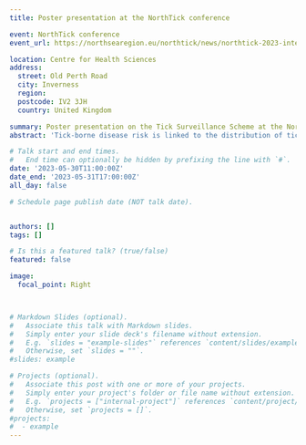 ```yaml
---
title: Poster presentation at the NorthTick conference 

event: NorthTick conference
event_url: https://northsearegion.eu/northtick/news/northtick-2023-international-conference/

location: Centre for Health Sciences 
address:
  street: Old Perth Road
  city: Inverness
  region: 
  postcode: IV2 3JH
  country: United Kingdom

summary: Poster presentation on the Tick Surveillance Scheme at the NorthTick conference in May 2023
abstract: 'Tick-borne disease risk is linked to the distribution of tick vector species. Thus, to assess disease risk and possible emergence, understanding tick distribution, seasonality and host associations is needed and this can be achieved through passive surveillance. The aim of this study was to use data from the UK Tick Surveillance Scheme to assess changes in tick distribution and understand which species of ticks are present in the UK and their distribution. Data was collected through passive surveillance between 2013 and 2020. Members of the public, GPs, veterinary practices and wildlife charities were able to submit ticks found on humans and animals along with information about location, date the ticks were found and the hosts they were found on. We also investigated potential changes in the distribution of *I*. *ricinus*, the main vector of several pathogens including *Borrelia burgdorferi* s.l. (agent of Lyme borreliosis) and tick-borne encephalitis virus. We selected records of *I. ricinus* bites on humans, dogs and cats in the UK and we divided the UK into 20 km x 20 km grids. We then investigated changes in the proportion of grids reporting a tick bite for each region using statistical models. Between 2012 and 2020, 7662 records were received and 37 tick species were detected. Most records were acquired in the UK with only 237 that were associated with recent overseas travel. The dominant species was *I. ricinus* and records peaked during May and June, highlighting a key risk period for tick bites. Other key UK species were detected, including *Dermacentor reticulatus* and *Haemaphysalis punctata* as well as several rarer species that may present novel tick-borne disease risk to humans and other animals. Imported ticks were also detected, including Crimea Congo Haemorrhagic fever virus vector *Hyalomma*. When investigating potential expansion of *I. ricinus*, 9.2% (range 1.2%–30%) of grids had at least one record every year since 2013. Most regions reported a yearly increase in the percentage of grids reporting *I. ricinus* since 2013 and the highest changes occurred in the South and East England with 5%–6.7% of new grids reporting *I. ricinus* bites each year in areas that never reported ticks before. Spatiotemporal analyses suggested that, while all regions recorded *I. ricinus* in new areas every year, there was a yearly decline in the percentage of new areas covered, except for Scotland. To conclude, these data allowed us to better understand the tick species present in the UK and their distribution. In addition, we identified a possible expansion of *I. ricinus* between 2013 and 2020.'

# Talk start and end times.
#   End time can optionally be hidden by prefixing the line with `#`.
date: '2023-05-30T11:00:00Z'
date_end: '2023-05-31T17:00:00Z'
all_day: false

# Schedule page publish date (NOT talk date).


authors: []
tags: []

# Is this a featured talk? (true/false)
featured: false

image:
  focal_point: Right



# Markdown Slides (optional).
#   Associate this talk with Markdown slides.
#   Simply enter your slide deck's filename without extension.
#   E.g. `slides = "example-slides"` references `content/slides/example-slides.md`.
#   Otherwise, set `slides = ""`.
#slides: example

# Projects (optional).
#   Associate this post with one or more of your projects.
#   Simply enter your project's folder or file name without extension.
#   E.g. `projects = ["internal-project"]` references `content/project/deep-learning/index.md`.
#   Otherwise, set `projects = []`.
#projects:
#  - example
---
```


